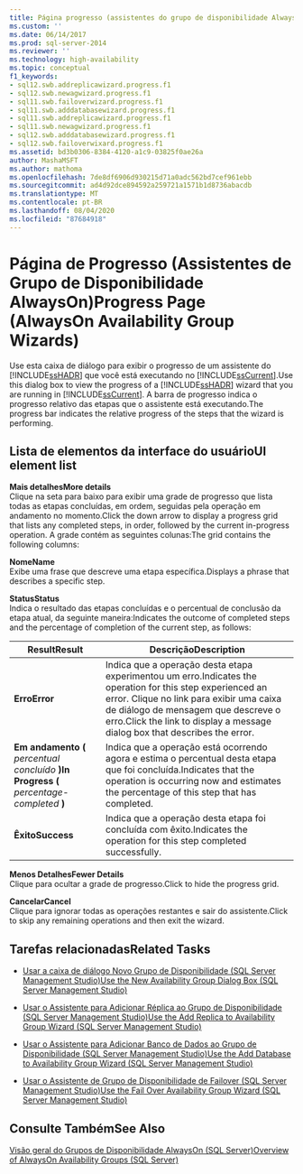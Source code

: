 ```yaml
---
title: Página progresso (assistentes do grupo de disponibilidade AlwaysOn) | Microsoft Docs
ms.custom: ''
ms.date: 06/14/2017
ms.prod: sql-server-2014
ms.reviewer: ''
ms.technology: high-availability
ms.topic: conceptual
f1_keywords:
- sql12.swb.addreplicawizard.progress.f1
- sql12.swb.newagwizard.progress.f1
- sql11.swb.failoverwizard.progress.f1
- sql11.swb.adddatabasewizard.progress.f1
- sql11.swb.addreplicawizard.progress.f1
- sql11.swb.newagwizard.progress.f1
- sql12.swb.adddatabasewizard.progress.f1
- sql12.swb.failoverwixard.progress.f1
ms.assetid: bd3b0306-8384-4120-a1c9-03825f0ae26a
author: MashaMSFT
ms.author: mathoma
ms.openlocfilehash: 7de8df6906d930215d71a0adc562bd7cef961ebb
ms.sourcegitcommit: ad4d92dce894592a259721a1571b1d8736abacdb
ms.translationtype: MT
ms.contentlocale: pt-BR
ms.lasthandoff: 08/04/2020
ms.locfileid: "87684918"
---
```

# <a name="progress-page-alwayson-availability-group-wizards"></a><span data-ttu-id="e2ce6-102">Página de Progresso (Assistentes de Grupo de Disponibilidade AlwaysOn)</span><span class="sxs-lookup"><span data-stu-id="e2ce6-102">Progress Page (AlwaysOn Availability Group Wizards)</span></span>
  <span data-ttu-id="e2ce6-103">Use esta caixa de diálogo para exibir o progresso de um assistente do [!INCLUDE[ssHADR](../../../includes/sshadr-md.md)] que você está executando no [!INCLUDE[ssCurrent](../../../includes/sscurrent-md.md)].</span><span class="sxs-lookup"><span data-stu-id="e2ce6-103">Use this dialog box to view the progress of a [!INCLUDE[ssHADR](../../../includes/sshadr-md.md)] wizard that you are running in [!INCLUDE[ssCurrent](../../../includes/sscurrent-md.md)].</span></span> <span data-ttu-id="e2ce6-104">A barra de progresso indica o progresso relativo das etapas que o assistente está executando.</span><span class="sxs-lookup"><span data-stu-id="e2ce6-104">The progress bar indicates the relative progress of the steps that the wizard is performing.</span></span>  
  
## <a name="ui-element-list"></a><span data-ttu-id="e2ce6-105">Lista de elementos da interface do usuário</span><span class="sxs-lookup"><span data-stu-id="e2ce6-105">UI element list</span></span>  
 <span data-ttu-id="e2ce6-106">**Mais detalhes**</span><span class="sxs-lookup"><span data-stu-id="e2ce6-106">**More details**</span></span>  
 <span data-ttu-id="e2ce6-107">Clique na seta para baixo para exibir uma grade de progresso que lista todas as etapas concluídas, em ordem, seguidas pela operação em andamento no momento.</span><span class="sxs-lookup"><span data-stu-id="e2ce6-107">Click the down arrow to display a progress grid that lists any completed steps, in order, followed by the current in-progress operation.</span></span> <span data-ttu-id="e2ce6-108">A grade contém as seguintes colunas:</span><span class="sxs-lookup"><span data-stu-id="e2ce6-108">The grid contains the following columns:</span></span>  
  
 <span data-ttu-id="e2ce6-109">**Nome**</span><span class="sxs-lookup"><span data-stu-id="e2ce6-109">**Name**</span></span>  
 <span data-ttu-id="e2ce6-110">Exibe uma frase que descreve uma etapa específica.</span><span class="sxs-lookup"><span data-stu-id="e2ce6-110">Displays a phrase that describes a specific step.</span></span>  
  
 <span data-ttu-id="e2ce6-111">**Status**</span><span class="sxs-lookup"><span data-stu-id="e2ce6-111">**Status**</span></span>  
 <span data-ttu-id="e2ce6-112">Indica o resultado das etapas concluídas e o percentual de conclusão da etapa atual, da seguinte maneira:</span><span class="sxs-lookup"><span data-stu-id="e2ce6-112">Indicates the outcome of completed steps and the percentage of completion of the current step, as follows:</span></span>  
  
|<span data-ttu-id="e2ce6-113">Result</span><span class="sxs-lookup"><span data-stu-id="e2ce6-113">Result</span></span>|<span data-ttu-id="e2ce6-114">Descrição</span><span class="sxs-lookup"><span data-stu-id="e2ce6-114">Description</span></span>|  
|------------|-----------------|  
|<span data-ttu-id="e2ce6-115">**Erro**</span><span class="sxs-lookup"><span data-stu-id="e2ce6-115">**Error**</span></span>|<span data-ttu-id="e2ce6-116">Indica que a operação desta etapa experimentou um erro.</span><span class="sxs-lookup"><span data-stu-id="e2ce6-116">Indicates the operation for this step experienced an error.</span></span> <span data-ttu-id="e2ce6-117">Clique no link para exibir uma caixa de diálogo de mensagem que descreve o erro.</span><span class="sxs-lookup"><span data-stu-id="e2ce6-117">Click the link to display a message dialog box that describes the error.</span></span>|  
|<span data-ttu-id="e2ce6-118">**Em andamento (** *percentual concluído* **)**</span><span class="sxs-lookup"><span data-stu-id="e2ce6-118">**In Progress (** *percentage-completed* **)**</span></span>|<span data-ttu-id="e2ce6-119">Indica que a operação está ocorrendo agora e estima o percentual desta etapa que foi concluída.</span><span class="sxs-lookup"><span data-stu-id="e2ce6-119">Indicates that the operation is occurring now and estimates the percentage of this step that has completed.</span></span>|  
|<span data-ttu-id="e2ce6-120">**Êxito**</span><span class="sxs-lookup"><span data-stu-id="e2ce6-120">**Success**</span></span>|<span data-ttu-id="e2ce6-121">Indica que a operação desta etapa foi concluída com êxito.</span><span class="sxs-lookup"><span data-stu-id="e2ce6-121">Indicates the operation for this step completed successfully.</span></span>|  
  
 <span data-ttu-id="e2ce6-122">**Menos Detalhes**</span><span class="sxs-lookup"><span data-stu-id="e2ce6-122">**Fewer Details**</span></span>  
 <span data-ttu-id="e2ce6-123">Clique para ocultar a grade de progresso.</span><span class="sxs-lookup"><span data-stu-id="e2ce6-123">Click to hide the progress grid.</span></span>  
  
 <span data-ttu-id="e2ce6-124">**Cancelar**</span><span class="sxs-lookup"><span data-stu-id="e2ce6-124">**Cancel**</span></span>  
 <span data-ttu-id="e2ce6-125">Clique para ignorar todas as operações restantes e sair do assistente.</span><span class="sxs-lookup"><span data-stu-id="e2ce6-125">Click to skip any remaining operations and then exit the wizard.</span></span>  
  
##  <a name="related-tasks"></a><a name="RelatedTasks"></a> <span data-ttu-id="e2ce6-126">Tarefas relacionadas</span><span class="sxs-lookup"><span data-stu-id="e2ce6-126">Related Tasks</span></span>  
  
-   [<span data-ttu-id="e2ce6-127">Usar a caixa de diálogo Novo Grupo de Disponibilidade &#40;SQL Server Management Studio&#41;</span><span class="sxs-lookup"><span data-stu-id="e2ce6-127">Use the New Availability Group Dialog Box &#40;SQL Server Management Studio&#41;</span></span>](use-the-new-availability-group-dialog-box-sql-server-management-studio.md)  
  
-   [<span data-ttu-id="e2ce6-128">Usar o Assistente para Adicionar Réplica ao Grupo de Disponibilidade &#40;SQL Server Management Studio&#41;</span><span class="sxs-lookup"><span data-stu-id="e2ce6-128">Use the Add Replica to Availability Group Wizard &#40;SQL Server Management Studio&#41;</span></span>](use-the-add-replica-to-availability-group-wizard-sql-server-management-studio.md)  
  
-   [<span data-ttu-id="e2ce6-129">Usar o Assistente para Adicionar Banco de Dados ao Grupo de Disponibilidade &#40;SQL Server Management Studio&#41;</span><span class="sxs-lookup"><span data-stu-id="e2ce6-129">Use the Add Database to Availability Group Wizard &#40;SQL Server Management Studio&#41;</span></span>](availability-group-add-database-to-group-wizard.md)  
  
-   [<span data-ttu-id="e2ce6-130">Usar o Assistente de Grupo de Disponibilidade de Failover &#40;SQL Server Management Studio&#41;</span><span class="sxs-lookup"><span data-stu-id="e2ce6-130">Use the Fail Over Availability Group Wizard &#40;SQL Server Management Studio&#41;</span></span>](use-the-fail-over-availability-group-wizard-sql-server-management-studio.md)  
  
## <a name="see-also"></a><span data-ttu-id="e2ce6-131">Consulte Também</span><span class="sxs-lookup"><span data-stu-id="e2ce6-131">See Also</span></span>  
 [<span data-ttu-id="e2ce6-132">Visão geral do Grupos de Disponibilidade AlwaysOn &#40;SQL Server&#41;</span><span class="sxs-lookup"><span data-stu-id="e2ce6-132">Overview of AlwaysOn Availability Groups &#40;SQL Server&#41;</span></span>](overview-of-always-on-availability-groups-sql-server.md)  
  
  
